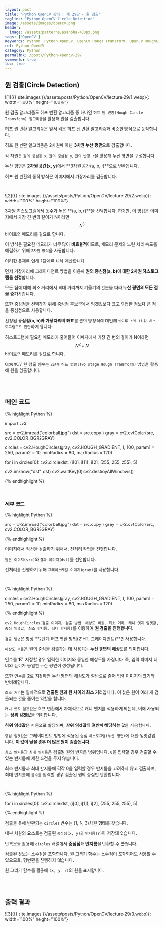 ```yaml
---
layout: post
title: "Python OpenCV 강좌 : 제 29강 - 원 검출"
tagline: "Python OpenCV Circle Detection"
image: /assets/images/opencv.png
header:
  image: /assets/patterns/asanoha-400px.png
tags: ['OpenCV']
keywords: Python, Python OpenCV, OpenCV Hough Transform, OpenCV HoughCircles, OpenCV Two stage Hough Transform, OpenCV HoughCircles, OpenCV HOUGH_GRADIENT
ref: Python-OpenCV
category: Python
permalink: /posts/Python-opencv-29/
comments: true
toc: true
---
```


## 원 검출(Circle Detection)

![1]({{ site.images }}/assets/posts/Python/OpenCV/lecture-29/1.webp){: width="100%" height="100%"}

원 검출 알고리즘도 허프 변환 알고리즘 중 하나인 `허프 원 변환(Hough Circle Transform) 알고리즘`을 활용해 원을 검출합니다.

허프 원 변환 알고리즘은 앞서 배운 허프 선 변환 알고리즘과 비슷한 방식으로 동작합니다.

허프 원 변환 알고리즘은 2차원이 아닌 **3차원 누산 평면**으로 검출합니다.

각 차원은 `원의 중심점 x`, `원의 중심점 y`, `원의 반경 r`을 활용해 누산 평면을 구성합니다.

누산 평면은 **2차원 공간(x, y**)에서 **3차원 공간(a, b, r)**으로 변환됩니다.

허프 원 변환의 동작 방식은 이미지에서 가장자리를 검출합니다.

<br>

![2]({{ site.images }}/assets/posts/Python/OpenCV/lecture-29/2.webp){: width="100%" height="100%"}

3차원 히스토그램에서 돗수가 높은 **(a, b, r)**을 선택합니다. 하지만, 이 방법은 이미지에서 가장 긴 변의 길이가 N이라면 $$ N^3 $$바이트의 메모리를 필요로 합니다.

이 방식은 필요한 메모리가 너무 많아 **비효율적**이므로, 메모리 문제와 느린 처리 속도를 해결하기 위해 `2차원 방식`을 사용합니다.

이러한 문제로 인해 2단계로 나눠 계산합니다.

먼저 가장자리에 그레이디언트 방법을 이용해 **원의 중심점(a, b)에 대한 2차원 히스토그램을 선정**합니다.

모든 점에 대해 최소 거리에서 최대 거리까지 기울기의 선분을 따라 **누산 평면의 모든 점을 증가**시킵니다.

또한 중심점을 선택하기 위해 중심점 후보군에서 임곗값보다 크고 인접한 점보다 큰 점을 중심점으로 사용합니다.

선정된 **중심점(a, b)와 가장자리의 좌표**를 원의 방정식에 대입해 `반지름 r의 1차원 히스토그램으로 판단`하게 됩니다.

히스토그램에 필요한 메모리가 줄어들어 이미지에서 가장 긴 변의 길이가 N이라면 $$ N^2 + N $$바이트의 메모리를 필요로 합니다.

OpenCV 원 검출 함수는 `2단계 허프 변환(Two stage Hough Transform)` 방법을 활용해 원을 검출합니다.

<br>
<br>

## 메인 코드

{% highlight Python %}

import cv2

src = cv2.imread("colorball.jpg")
dst = src.copy()
gray = cv2.cvtColor(src, cv2.COLOR_BGR2GRAY)

circles = cv2.HoughCircles(gray, cv2.HOUGH_GRADIENT, 1, 100, param1 = 250, param2 = 10, minRadius = 80, maxRadius = 120)

for i in circles[0]:
    cv2.circle(dst, (i[0], i[1]), i[2], (255, 255, 255), 5)

cv2.imshow("dst", dst)
cv2.waitKey(0)
cv2.destroyAllWindows()

{% endhighlight %}

<br>

### 세부 코드

{% highlight Python %}

src = cv2.imread("colorball.jpg")
dst = src.copy()
gray = cv2.cvtColor(src, cv2.COLOR_BGR2GRAY)

{% endhighlight %}

이미지에서 직선을 검출하기 위해서, 전처리 작업을 진행합니다.

`원본 이미지(src)`와 `결과 이미지(dst)`를 선언합니다.

전처리를 진행하기 위해 `그레이스케일 이미지(gray)`를 사용합니다.

<br>

{% highlight Python %}

circles = cv2.HoughCircles(gray, cv2.HOUGH_GRADIENT, 1, 100, param1 = 250, param2 = 10, minRadius = 80, maxRadius = 120)

{% endhighlight %}

`cv2.HoughCircles(검출 이미지, 검출 방법, 해상도 비율, 최소 거리, 캐니 엣지 임곗값, 중심 임곗값, 최소 반지름, 최대 반지름)`를 이용하여 **원 검출을 진행합니다.**

`검출 방법`은 항상 **2단계 허프 변환 방법(21HT, 그레이디언트)**만 사용합니다.

`해상도 비율`은 원의 중심을 검출하는 데 사용되는 **누산 평면의 해상도**를 의미합니다.

인수를 **1**로 지정할 경우 입력한 이미지와 동일한 해상도를 가집니다. 즉, 입력 이미지 너비와 높이가 동일한 누산 평면이 생성됩니다.

또한 인수를 **2**로 지정하면 누산 평면의 해상도가 절반으로 줄어 입력 이미지의 크기와 반비례합니다.

`최소 거리`는 일차적으로 **검출된 원과 원 사이의 최소 거리**입니다. 이 값은 원이 여러 개 검출되는 것을 줄이는 역할을 합니다.

`캐니 엣지 임곗값`은 허프 변환에서 자체적으로 캐니 엣지를 적용하게 되는데, 이때 사용되는 **상위 임곗값**을 의미합니다.

**하위 임곗값**은 자동으로 할당되며, **상위 임곗값의 절반에 해당하는 값**을 사용합니다. 

`중심 임곗값`은 그레이디언트 방법에 적용된 중심 `히스토그램(누산 평면)`에 대한 임곗값입니다. **이 값이 낮을 경우 더 많은 원이 검출됩니다.**

`최소 반지름`과 `최대 반지름`은 검출될 원의 반지름 범위입니다. `0`을 입력할 경우 검출할 수 있는 반지름에 제한 조건을 두지 않습니다.

최소 반지름과 최대 반지름에 각각 0을 입력할 경우 반지름을 고려하지 않고 검출하며, 최대 반지름에 `음수`를 입력할 경우 검출된 원의 중심만 반환합니다.

<br>

{% highlight Python %}

for i in circles[0]:
    cv2.circle(dst, (i[0], i[1]), i[2], (255, 255, 255), 5)

{% endhighlight %}

검출을 통해 반환되는 `circles` 변수는 (1, N, 3)차원 형태를 갖습니다.

내부 차원의 요소로는 검출된 `중심점(x, y)`과 `반지름(r)`이 저장돼 있습니다.

반복문을 활용해 `circles` 배열에서 **중심점**과 **반지름**을 반환할 수 있습니다.

검출된 정보는 소수점을 포함합니다. 원 그리기 함수는 소수점이 포함되어도 사용할 수 있으므로, 형변환을 진행하지 않습니다.

원 그리기 함수를 활용해 `(x, y, r)`의 원을 표시합니다.

<br>
<br>

## 출력 결과

![3]({{ site.images }}/assets/posts/Python/OpenCV/lecture-29/3.webp){: width="100%" height="100%"}

